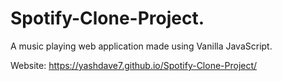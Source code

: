# Spotify-Clone-Project.
A music playing web application made using Vanilla JavaScript.

Website: https://yashdave7.github.io/Spotify-Clone-Project/
